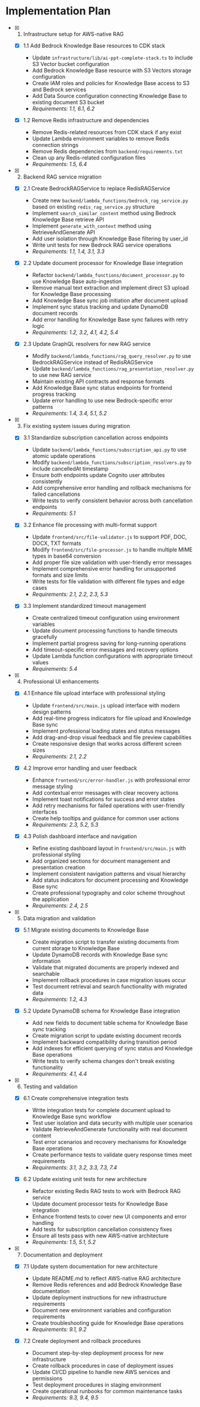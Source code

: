 # Implementation Plan

- [x] 1. Infrastructure setup for AWS-native RAG
  - [x] 1.1 Add Bedrock Knowledge Base resources to CDK stack
    - Update `infrastructure/lib/ai-ppt-complete-stack.ts` to include S3 Vector bucket configuration
    - Add Bedrock Knowledge Base resource with S3 Vectors storage configuration
    - Create IAM roles and policies for Knowledge Base access to S3 and Bedrock services
    - Add Data Source configuration connecting Knowledge Base to existing document S3 bucket
    - _Requirements: 1.1, 6.1, 6.2_

  - [x] 1.2 Remove Redis infrastructure and dependencies
    - Remove Redis-related resources from CDK stack if any exist
    - Update Lambda environment variables to remove Redis connection strings
    - Remove Redis dependencies from `backend/requirements.txt`
    - Clean up any Redis-related configuration files
    - _Requirements: 1.5, 6.4_

- [x] 2. Backend RAG service migration
  - [x] 2.1 Create BedrockRAGService to replace RedisRAGService
    - Create new `backend/lambda_functions/bedrock_rag_service.py` based on existing `redis_rag_service.py` structure
    - Implement `search_similar_content` method using Bedrock Knowledge Base retrieve API
    - Implement `generate_with_context` method using RetrieveAndGenerate API
    - Add user isolation through Knowledge Base filtering by user_id
    - Write unit tests for new Bedrock RAG service operations
    - _Requirements: 1.1, 1.4, 3.1, 3.3_

  - [x] 2.2 Update document processor for Knowledge Base integration
    - Refactor `backend/lambda_functions/document_processor.py` to use Knowledge Base auto-ingestion
    - Remove manual text extraction and implement direct S3 upload for Knowledge Base processing
    - Add Knowledge Base sync job initiation after document upload
    - Implement sync status tracking and update DynamoDB document records
    - Add error handling for Knowledge Base sync failures with retry logic
    - _Requirements: 1.2, 3.2, 4.1, 4.2, 5.4_

  - [x] 2.3 Update GraphQL resolvers for new RAG service
    - Modify `backend/lambda_functions/rag_query_resolver.py` to use BedrockRAGService instead of RedisRAGService
    - Update `backend/lambda_functions/rag_presentation_resolver.py` to use new RAG service
    - Maintain existing API contracts and response formats
    - Add Knowledge Base sync status endpoints for frontend progress tracking
    - Update error handling to use new Bedrock-specific error patterns
    - _Requirements: 1.4, 3.4, 5.1, 5.2_

- [x] 3. Fix existing system issues during migration
  - [x] 3.1 Standardize subscription cancellation across endpoints
    - Update `backend/lambda_functions/subscription_api.py` to use atomic update operations
    - Modify `backend/lambda_functions/subscription_resolvers.py` to include cancelledAt timestamp
    - Ensure both endpoints update Cognito user attributes consistently
    - Add comprehensive error handling and rollback mechanisms for failed cancellations
    - Write tests to verify consistent behavior across both cancellation endpoints
    - _Requirements: 5.1_

  - [x] 3.2 Enhance file processing with multi-format support
    - Update `frontend/src/file-validator.js` to support PDF, DOC, DOCX, TXT formats
    - Modify `frontend/src/file-processor.js` to handle multiple MIME types in base64 conversion
    - Add proper file size validation with user-friendly error messages
    - Implement comprehensive error handling for unsupported formats and size limits
    - Write tests for file validation with different file types and edge cases
    - _Requirements: 2.1, 2.2, 2.3, 5.3_

  - [x] 3.3 Implement standardized timeout management
    - Create centralized timeout configuration using environment variables
    - Update document processing functions to handle timeouts gracefully
    - Implement partial progress saving for long-running operations
    - Add timeout-specific error messages and recovery options
    - Update Lambda function configurations with appropriate timeout values
    - _Requirements: 5.4_

- [x] 4. Professional UI enhancements
  - [x] 4.1 Enhance file upload interface with professional styling
    - Update `frontend/src/main.js` upload interface with modern design patterns
    - Add real-time progress indicators for file upload and Knowledge Base sync
    - Implement professional loading states and status messages
    - Add drag-and-drop visual feedback and file preview capabilities
    - Create responsive design that works across different screen sizes
    - _Requirements: 2.1, 2.2_

  - [x] 4.2 Improve error handling and user feedback
    - Enhance `frontend/src/error-handler.js` with professional error message styling
    - Add contextual error messages with clear recovery actions
    - Implement toast notifications for success and error states
    - Add retry mechanisms for failed operations with user-friendly interfaces
    - Create help tooltips and guidance for common user actions
    - _Requirements: 2.3, 5.2, 5.3_

  - [x] 4.3 Polish dashboard interface and navigation
    - Refine existing dashboard layout in `frontend/src/main.js` with professional styling
    - Add organized sections for document management and presentation creation
    - Implement consistent navigation patterns and visual hierarchy
    - Add status indicators for document processing and Knowledge Base sync
    - Create professional typography and color scheme throughout the application
    - _Requirements: 2.4, 2.5_

- [x] 5. Data migration and validation
  - [x] 5.1 Migrate existing documents to Knowledge Base
    - Create migration script to transfer existing documents from current storage to Knowledge Base
    - Update DynamoDB records with Knowledge Base sync information
    - Validate that migrated documents are properly indexed and searchable
    - Implement rollback procedures in case migration issues occur
    - Test document retrieval and search functionality with migrated data
    - _Requirements: 1.2, 4.3_

  - [x] 5.2 Update DynamoDB schema for Knowledge Base integration
    - Add new fields to document table schema for Knowledge Base sync tracking
    - Create migration script to update existing document records
    - Implement backward compatibility during transition period
    - Add indexes for efficient querying of sync status and Knowledge Base operations
    - Write tests to verify schema changes don't break existing functionality
    - _Requirements: 4.1, 4.4_

- [x] 6. Testing and validation
  - [x] 6.1 Create comprehensive integration tests
    - Write integration tests for complete document upload to Knowledge Base sync workflow
    - Test user isolation and data security with multiple user scenarios
    - Validate RetrieveAndGenerate functionality with real document content
    - Test error scenarios and recovery mechanisms for Knowledge Base operations
    - Create performance tests to validate query response times meet requirements
    - _Requirements: 3.1, 3.2, 3.3, 7.3, 7.4_

  - [x] 6.2 Update existing unit tests for new architecture
    - Refactor existing Redis RAG tests to work with Bedrock RAG service
    - Update document processor tests for Knowledge Base integration
    - Enhance frontend tests to cover new UI components and error handling
    - Add tests for subscription cancellation consistency fixes
    - Ensure all tests pass with new AWS-native architecture
    - _Requirements: 1.5, 5.1, 5.2_

- [x] 7. Documentation and deployment
  - [x] 7.1 Update system documentation for new architecture
    - Update README.md to reflect AWS-native RAG architecture
    - Remove Redis references and add Bedrock Knowledge Base documentation
    - Update deployment instructions for new infrastructure requirements
    - Document new environment variables and configuration requirements
    - Create troubleshooting guide for Knowledge Base operations
    - _Requirements: 9.1, 9.2_

  - [x] 7.2 Create deployment and rollback procedures
    - Document step-by-step deployment process for new infrastructure
    - Create rollback procedures in case of deployment issues
    - Update CI/CD pipeline to handle new AWS services and permissions
    - Test deployment procedures in staging environment
    - Create operational runbooks for common maintenance tasks
    - _Requirements: 9.3, 9.4, 9.5_